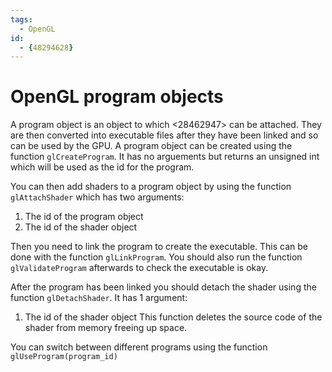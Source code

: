 ```yaml
---
tags:
  - OpenGL
id:
  - {48294628}
---
```

# OpenGL program objects
A program object is an object to which <28462947> can be attached. They are then converted into executable files after they have been linked and so can be used by the GPU. A program object can be created using the function `glCreateProgram`. It has no arguements but returns an unsigned int which will be used as the id for the program. 

You can then add shaders to a program object by using the function `glAttachShader` which has two arguments:
1. The id of the program object
2. The id of the shader object

Then you need to link the program to create the executable. This can be done with the function `glLinkProgram`. You should also run the function `glValidateProgram` afterwards to check the executable is okay.

After the program has been linked you should detach the shader using the function `glDetachShader`. It has 1 argument:
1. The id of the shader object
This function deletes the source code of the shader from memory freeing up space.

You can switch between different programs using the function `glUseProgram(program_id)`

